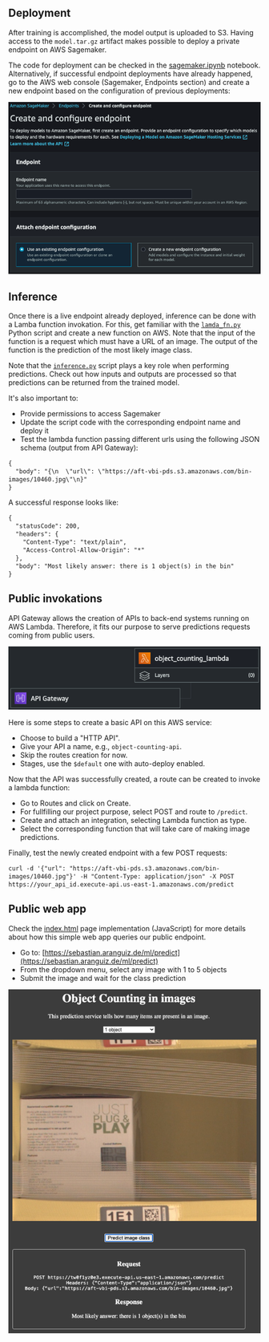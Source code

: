 ## Deployment
After training is accomplished, the model output is uploaded to S3. Having access to the `model.tar.gz` artifact makes possible to deploy a private endpoint on AWS Sagemaker.

The code for deployment can be checked in the [sagemaker.ipynb](../sagemaker.ipynb) notebook. Alternatively, if successful endpoint deployments have already happened, go to the AWS web console (Sagemaker, Endpoints section) and create a new endpoint based on the configuration of previous deployments:

![image](./endpoint_creation.png)

## Inference
Once there is a live endpoint already deployed, inference can be done with a Lamba function invokation. For this, get familiar with the [`lamda_fn.py`](lamda_fn.py) Python script and create a new function on AWS. Note that the input of the function is a request which must have a URL of an image. The output of the function is the prediction of the most likely image class.

Note that the [`inference.py`](./inference.py) script plays a key role when performing predictions. Check out how inputs and outputs are processed so that predictions can be returned from the trained model.

It's also important to:
* Provide permissions to access Sagemaker
* Update the script code with the corresponding endpoint name and deploy it
* Test the lambda function passing different urls using the following JSON schema (output from API Gateway):

```
{
  "body": "{\n  \"url\": \"https://aft-vbi-pds.s3.amazonaws.com/bin-images/10460.jpg\"\n}"
}
```

A successful response looks like:

```
{
  "statusCode": 200,
  "headers": {
    "Content-Type": "text/plain",
    "Access-Control-Allow-Origin": "*"
  },
  "body": "Most likely answer: there is 1 object(s) in the bin"
}
```

## Public invokations
API Gateway allows the creation of APIs to back-end systems running on AWS Lambda. Therefore, it fits our purpose to serve predictions requests coming from public users. 

![image](./api_gateway_diagram.png)

Here is some steps to create a basic API on this AWS service:
* Choose to build a "HTTP API".
* Give your API a name, e.g., `object-counting-api`.
* Skip the routes creation for now.
* Stages, use the `$default` one with auto-deploy enabled.

Now that the API was successfully created, a route can be created to invoke a lambda function:
* Go to Routes and click on Create.
* For fullfilling our project purpose, select POST and route to `/predict`.
* Create and attach an integration, selecting Lambda function as type.
* Select the corresponding function that will take care of making image predictions.

Finally, test the newly created endpoint with a few POST requests:

```
curl -d '{"url": "https://aft-vbi-pds.s3.amazonaws.com/bin-images/10460.jpg"}' -H "Content-Type: application/json" -X POST https://your_api_id.execute-api.us-east-1.amazonaws.com/predict
```

## Public web app
Check the [index.html](https://github.com/saranguiz/ml-sagemaker-pipeline/blob/main/deployment/ui/index.html) page implementation (JavaScript) for more details about how this simple web app queries our public endpoint.

* Go to: [https://sebastian.aranguiz.de/ml/predict](https://sebastian.aranguiz.de/ml/predict) 
* From the dropdown menu, select any image with 1 to 5 objects
* Submit the image and wait for the class prediction

![image](./ui/ui.png)
